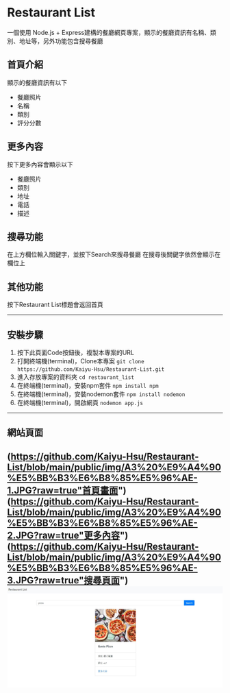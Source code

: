 # Restaurant List
一個使用 Node.js + Express建構的餐廳網頁專案，顯示的餐廳資訊有名稱、類別、地址等，另外功能包含搜尋餐廳

## 首頁介紹
顯示的餐廳資訊有以下
* 餐廳照片
* 名稱
* 類別
* 評分分數

## 更多內容
按下更多內容會顯示以下
* 餐廳照片
* 類別
* 地址
* 電話
* 描述

## 搜尋功能
在上方欄位輸入關鍵字，並按下Search來搜尋餐廳
在搜尋後關鍵字依然會顯示在欄位上

## 其他功能
按下Restaurant List標題會返回首頁

---
## 安裝步驟
1. 按下此頁面Code按鈕後，複製本專案的URL
2. 打開終端機(terminal)，Clone本專案
`git clone https://github.com/Kaiyu-Hsu/Restaurant-List.git `
3. 進入存放專案的資料夾
`cd restaurant_list `
4. 在終端機(terminal)，安裝npm套件
`npm install npm`
5. 在終端機(terminal)，安裝nodemon套件
`npm install nodemon`
6. 在終端機(terminal)，開啟網頁
`nodemon app.js `

---
## 網站頁面
(https://github.com/Kaiyu-Hsu/Restaurant-List/blob/main/public/img/A3%20%E9%A4%90%E5%BB%B3%E6%B8%85%E5%96%AE-1.JPG?raw=true"首頁畫面")
(https://github.com/Kaiyu-Hsu/Restaurant-List/blob/main/public/img/A3%20%E9%A4%90%E5%BB%B3%E6%B8%85%E5%96%AE-2.JPG?raw=true"更多內容")
(https://github.com/Kaiyu-Hsu/Restaurant-List/blob/main/public/img/A3%20%E9%A4%90%E5%BB%B3%E6%B8%85%E5%96%AE-3.JPG?raw=true"搜尋頁面")
<img src="https://github.com/Kaiyu-Hsu/Restaurant-List/blob/main/public/img/A3%20%E9%A4%90%E5%BB%B3%E6%B8%85%E5%96%AE-3.JPG?raw=true" style="zoom:80%" />
---
